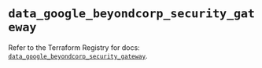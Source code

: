 # `data_google_beyondcorp_security_gateway`

Refer to the Terraform Registry for docs: [`data_google_beyondcorp_security_gateway`](https://registry.terraform.io/providers/hashicorp/google/6.40.0/docs/data-sources/beyondcorp_security_gateway).
